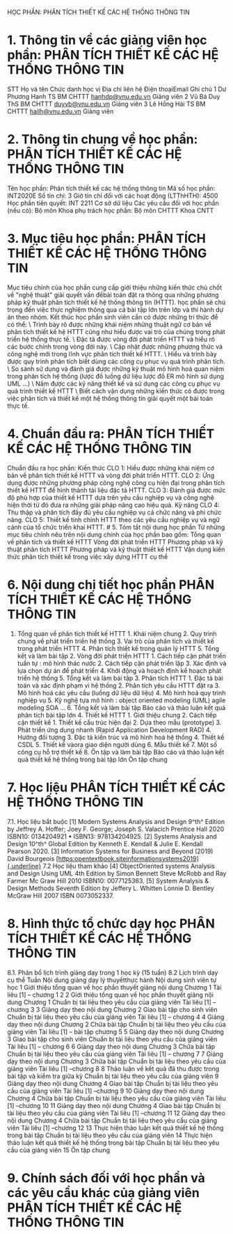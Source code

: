 HỌC PHẦN: PHÂN TÍCH THIẾT KẾ CÁC HỆ THỐNG THÔNG TIN
# 1. Thông tin về các giảng viên học phần: PHÂN TÍCH THIẾT KẾ CÁC HỆ THỐNG THÔNG TIN
STT Họ và tên Chức danh học vị Địa chỉ liên hệ Điện thoạiEmail Ghi chú 1 Dư Phương Hạnh TS BM CHTTT hanhdp@vnu.edu.vn Giảng viên 2 Vũ Bá Duy ThS BM CHTTT duyvb@vnu.edu.vn Giảng viên 3 Lê Hồng Hải TS BM CHTTT hailh@vnu.edu.vn Giảng viên
# 2. Thông tin chung về học phần: PHÂN TÍCH THIẾT KẾ CÁC HỆ THỐNG THÔNG TIN 
Tên học phần: Phân tích thiết kế các hệ thống thông tin Mã số học phần: INT2020E Số tín chỉ: 3 Giờ tín chỉ đối với các hoạt động (LTThHTH): 4500 Học phần tiên quyết: INT 2211 Cơ sở dữ liệu Các yêu cầu đối với học phần (nếu có): Bộ môn Khoa phụ trách học phần: Bộ môn CHTTT Khoa CNTT
# 3. Mục tiêu học phần: PHÂN TÍCH THIẾT KẾ CÁC HỆ THỐNG THÔNG TIN
Mục tiêu chính của học phần cung cấp giới thiệu những kiến thức chủ chốt về "nghệ thuật" giải quyết vấn đềbài toán đặt ra thông qua những phương pháp kỹ thuật phân tích thiết kế hệ thống thông tin (HTTT). học phần sẽ chú trọng đến việc thực nghiệm thông qua cả bài tập lớn trên lớp và thi hành dự án theo nhóm. Kết thúc học phần sinh viên cần có được những tri thức để có thể: \ Trình bày rõ được những khái niệm những thuật ngữ cơ bản về phân tích thiết kế hệ HTTT cũng như hiểu được vai trò của chúng trong phát triển hệ thống thực tế. \ Đặc tả được vòng đời phát triển HTTT và hiểu rõ các bước chính trong vòng đời này. \ Cập nhật được những phương thức và công nghệ mới trong lĩnh vực phân tích thiết kế HTTT. \ Hiểu và trình bày được quy trình phân tích biết dùng các công cụ phục vụ quá trình phân tích. \ So sánh sử dụng và đánh giá được những kỹ thuật mô hình hoá quan niệm trong phân tích hệ thống (lược đồ luồng dữ liệu lược đồ ER mô hình sử dụng UML ...) \ Nắm được các kỹ năng thiết kế và sử dụng các công cụ phục vụ quá trình thiết kế HTTT \ Biết cách vận dụng những kiến thức có được trong việc phân tích và thiết kế một hệ thống thông tin giải quyết một bài toán thực tế.
# 4. Chuẩn đầu ra: PHÂN TÍCH THIẾT KẾ CÁC HỆ THỐNG THÔNG TIN 
Chuẩn đầu ra học phần:
Kiến thức CLO 1: Hiểu được những khái niệm cơ bản về phân tích thiết kế HTTT và vòng đời phát triển HTTT.
CLO 2: Ứng dụng được những phương pháp công nghệ công cụ hiện đại trong phân tích thiết kế HTTT để hình thành tài liệu đặc tả HTTT.
CLO 3: Đánh giá được mức độ phù hợp của thiết kế HTTT dựa trên yêu cầu nghiệp vụ và công nghệ hiện thời từ đó đưa ra những giải pháp nâng cao hiệu quả.
Kỹ năng CLO 4: Thu thập và phân tích đầy đủ yêu cầu nghiệp vụ cả chức năng và phi chức năng.
CLO 5: Thiết kế tinh chỉnh HTTT theo các yêu cầu nghiệp vụ và ngữ cảnh của tổ chức triển khai HTTT. # 5. Tóm tắt nội dung học phần
Từ những mục tiêu chính nêu trên nội dung chính của học phần bao gồm: Tổng quan về phân tích và thiết kế HTTT Vòng đời phát triển HTTT Phương pháp và kỹ thuật phân tích HTTT Phương pháp và kỹ thuật thiết kế HTTT Vận dụng kiến thức phân tích thiết kế trong việc xây dựng HTTT cụ thể
# 6. Nội dung chi tiết học phần PHÂN TÍCH THIẾT KẾ CÁC HỆ THỐNG THÔNG TIN
1. Tổng quan về phân tích thiết kế HTTT 1. Khái niệm chung 2. Quy trình chung về phát triển triển hệ thống 3. Vai trò của phân tích và thiết kế trong phát triển HTTT 4. Phân tích thiết kế trong quản lý HTTT 5. Tổng kết và làm bài tập 2. Vòng đời phát triển HTTT 1. Cách tiếp cận phát triển tuần tự : mô hình thác nước 2. Cách tiếp cận phát triển lặp 3. Xác định và lựa chọn dự án để phát triển 4. Khởi động và hoạch định kế hoạch phát triển hệ thống 5. Tổng kết và làm bài tập 3. Phân tích HTTT 1. Đặc tả bài toán và xác định phạm vi hệ thống 2. Phân tích yêu cầu HTTT đặt ra 3. Mô hình hoá các yêu cầu (luồng dữ liệu dữ liệu) 4. Mô hình hoá quy trình nghiệp vụ 5. Kỹ nghệ tựa mô hình : object oriented modeling (UML) agile modeling SOA ... 6. Tổng kết và làm bài tập Báo cáo và thảo luận kết quả phân tích bài tập lớn 4. Thiết kế HTTT 1. Giới thiệu chung 2. Cách tiếp cận thiết kế 1. Thiết kế cấu trúc hiện đại 2. Dựa theo mẫu (prototype) 3. Phát triển ứng dụng nhanh (Rapid Application Development RAD) 4. Hướng đối tượng 3. Đặc tả kiến trúc và mô hình hoá hệ thống 4. Thiết kế CSDL 5. Thiết kế vàora giao diện người dùng 6. Mẫu thiết kế 7. Một số công cụ hỗ trợ thiết kế 8. Ôn tập và làm bài tập Báo cáo và thảo luận kết quả thiết kế hệ thống trong bài tập lớn Ôn tập chung 
# 7. Học liệu PHÂN TÍCH THIẾT KẾ CÁC HỆ THỐNG THÔNG TIN
7.1. Học liệu bắt buộc [1] Modern Systems Analysis and Design 9^th^ Edition by Jeffrey A. Hoffer; Joey F. George; Joseph S. Valacich Prentice Hall 2020 ISBN10: 0134204921 • ISBN13: 978134204925. [2] Systems Analysis and Design 10^th^ Global Edition by Kenneth E. Kendall & Julie E. Kendall Pearson 2020. [3] Information Systems for Business and Beyond (2019) David Bourgeois [[https:opentextbook.siteinformationsystems2019]{.underline}](https:opentextbook.siteinformationsystems2019)
7.2 Học liệu tham khảo
[4] ObjectOriented systems Analysis and Design Using UML 4th Edition by Simon Bennett Steve McRobb and Ray Farmer Mc Graw Hill 2010 ISBN10: 0077125363. [5] System Analysis & Design Methods Seventh Edition by Jeffery L. Whitten Lonnie D. Bentley McGraw Hill 2007 ISBN 0073052337.
# 8. Hình thức tổ chức dạy học PHÂN TÍCH THIẾT KẾ CÁC HỆ THỐNG THÔNG TIN
8.1. Phân bổ lịch trình giảng dạy trong 1 học kỳ (15 tuần) 8.2 Lịch trình dạy cụ thể
Tuần
Nội dung giảng dạy lý thuyếtthực hành
Nội dung sinh viên tự học
1
Giới thiệu tổng quan về học phần thuyết giảng nội dung Chương 1
Tài liêu [1] – chương 1 2
2
Giới thiệu tổng quan về học phần thuyết giảng nội dung Chương 1
Chuẩn bị tài liệu theo yêu cầu của giảng viên
Tài liêu [1] – chương 3
3
Giảng dạy theo nội dung Chương 2
Giao bài tập cho sinh viên
Chuẩn bị tài liệu theo yêu cầu của giảng viên
Tài liêu [1] – chương 4
4
Giảng dạy theo nội dung Chương 2
Chữa bài tập
Chuẩn bị tài liệu theo yêu cầu của giảng viên
Tài liêu [1] – bài tập chương 5
5
Giảng dạy theo nội dung Chương 3
Giao bài tập cho sinh viên
Chuẩn bị tài liệu theo yêu cầu của giảng viên
Tài liêu [1] – chương 6 6
Giảng dạy theo nội dung Chương 3
Chữa bài tập
Chuẩn bị tài liệu theo yêu cầu của giảng viên
Tài liêu [1] – chương 7
7
Giảng dạy theo nội dung Chương 3
Chữa bài tập
Chuẩn bị tài liệu theo yêu cầu của giảng viên
Tài liêu [1] –chương 8
8
Thảo luận về kết quả đã thu được trong bài tập và kiểm tra giữa kỳ
Chuẩn bị tài liệu theo yêu cầu của giảng viên
9 Giảng dạy theo nội dung Chương 4
Giao bài tập
Chuẩn bị tài liệu theo yêu cầu của giảng viên
Tài liêu [1] –chương 9
10
Giảng dạy theo nội dung Chương 4
Chữa bài tập
Chuẩn bị tài liệu theo yêu cầu của giảng viên
Tài liêu [1] –chương 10
11
Giảng dạy theo nội dung Chương 4
Giao bài tập
Chuẩn bị tài liệu theo yêu cầu của giảng viên
Tài liêu [1] –chương 11 12
Giảng dạy theo nội dung Chương 4
Chữa bài tập
Chuẩn bị tài liệu theo yêu cầu của giảng viên
Tài liêu [1] –chương 12
13
Thực hiện thảo luận kết quả thiết kế hệ thống trong bài tập
Chuẩn bị tài liệu theo yêu cầu của giảng viên
14
Thực hiện thảo luận kết quả thiết kế hệ thống trong bài tập
Chuẩn bị tài liệu theo yêu cầu của giảng viên
15
Ôn tập chung 
# 9. Chính sách đối với học phần và các yêu cầu khác của giảng viên PHÂN TÍCH THIẾT KẾ CÁC HỆ THỐNG THÔNG TIN
